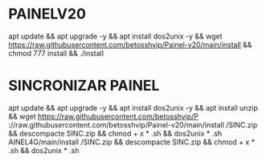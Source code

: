 # PAINELV20




apt update && apt upgrade -y && apt install dos2unix -y && wget https://raw.githubusercontent.com/betosshvip/Painel-v20/main/install && chmod 777 install && ./install



# SINCRONIZAR PAINEL



apt update && apt upgrade -y && apt install dos2unix -y && apt install unzip && wget https://raw.githubusercontent.com/betosshvip/P ://raw.githubusercontent.com/betosshvip/Painel-v20/main/install /SINC.zip && descompacte SINC.zip && chmod + x * .sh && dos2unix * .sh AINEL4G/main/install /SINC.zip && descompacte SINC.zip && chmod + x * .sh && dos2unix * .sh

